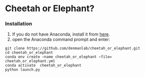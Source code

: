 # Cheetah or Elephant?

### Installation
1. If you do not have Anaconda, install it from [here](https://www.anaconda.com/products/individual).
2. open the Anaconda command prompt and enter:
```
git clone https://github.com/denmanlab/cheetah_or_elephant.git
cd cheetah_or_elephant
conda env create —name cheetah_or_elephant —file= cheetah_or_elephant.yml
conda activate  cheetah_or_elephant
python launch.py
```